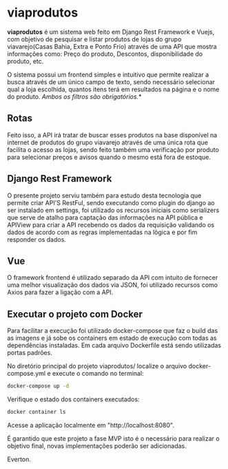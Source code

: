 # viaprodutos

**viaprodutos** é um sistema web feito em Django Rest Framework e Vuejs, com objetivo de pesquisar e listar produtos de lojas do grupo viavarejo(Casas Bahia, Extra e Ponto Frio) através de uma API que mostra informações como: Preço do produto, Descontos, disponibilidade do produto, etc.

O sistema possui um frontend simples e intuitivo que permite realizar a busca através de um único campo de texto, sendo necessário selecionar qual a loja escolhida, quantos itens terá em resultados na página e o nome do produto. *Ambos os filtros são obrigatórios.**

## Rotas
Feito isso, a API irá tratar de buscar esses produtos na base disponível na internet de produtos do grupo viavarejo através de uma única rota que facilita o acesso as lojas, sendo feito também uma verificação por produto para selecionar preços e avisos quando o mesmo está fora de estoque.

## Django Rest Framework
O presente projeto serviu também para estudo desta tecnologia que permite criar API'S RestFul, sendo executando como plugin do django ao ser instalado em settings, foi utilizado os recursos iniciais como serializers que serve de atalho para captação das informações na API pública e APIView para criar a API recebendo os dados da requisição validando os dados de acordo com as regras implementadas na lõgica e por fim responder os dados.

## Vue
O framework frontend é utilizado separado da API com intuito de fornecer uma melhor visualização dos dados via JSON, foi utilizado recursos como Axios para fazer a ligação com a API.

## Executar o projeto com Docker
Para facilitar a execução foi utilizado docker-compose que faz o build das as imagens e já sobe os containers em estado de execução com todas as dependências instaladas. Em cada arquivo Dockerfile está sendo utilizadas portas padrões.

No diretório principal do projeto viaprodutos/ localize o arquivo docker-compose.yml e execute o comando no terminal:

```bash
docker-compose up -d
```
Verifique o estado dos containers executados:

```bash
docker container ls
```

Acesse a aplicação localmente em "http://localhost:8080".

É garantido que este projeto a fase MVP isto é o necessário para realizar o objetivo final, novas implementações poderão ser adicionadas.

Everton.




